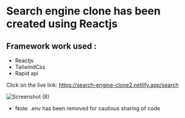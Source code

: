 # Search engine clone has been created using Reactjs

## Framework work used :
- Reactjs
- TailwindCss
- Rapid api

Click on the live link: https://search-engine-clone2.netlify.app/search

![Screenshot (8)](https://user-images.githubusercontent.com/49163197/153700824-5dd0c47a-826e-40ea-a18c-26b345acc04d.png)

- Note: .env has been removed for cautious sharing of code
